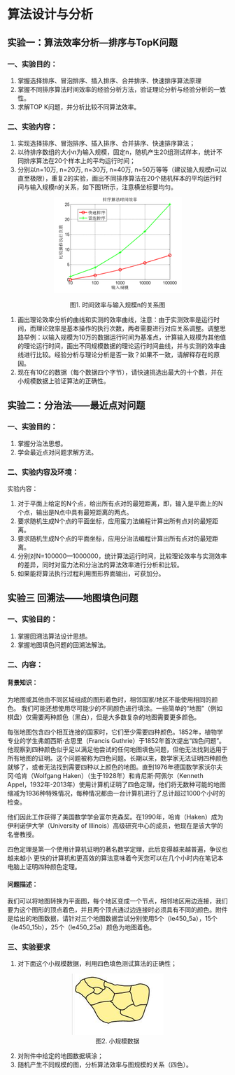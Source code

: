 # 算法设计与分析

## 实验一：算法效率分析—排序与TopK问题

### 一、实验目的：
1.	掌握选择排序、冒泡排序、插入排序、合并排序、快速排序算法原理
2.	掌握不同排序算法时间效率的经验分析方法，验证理论分析与经验分析的一致性。
3.	求解TOP K问题，并分析比较不同算法效率。

### 二、实验内容：
1. 实现选择排序、冒泡排序、插入排序、合并排序、快速排序算法；
2. 以待排序数组的大小n为输入规模，固定n，随机产生20组测试样本，统计不同排序算法在20个样本上的平均运行时间；
3. 分别以n=10万, n=20万, n=30万, n=40万, n=50万等等（建议输入规模n可以直至极限），重复2的实验，画出不同排序算法在20个随机样本的平均运行时间与输入规模n的关系，如下图1所示，注意横坐标要均匀。
 
<center>
<img src=".\img\lab1.png" alt="图1. 时间效率与输入规模n的关系图" style="zoom:100%;" />

图1. 时间效率与输入规模n的关系图

</center>


1. 画出理论效率分析的曲线和实测的效率曲线，注意：由于实测效率是运行时间，而理论效率是基本操作的执行次数，两者需要进行对应关系调整。调整思路举例：以输入规模为10万的数据运行时间为基准点，计算输入规模为其他值的理论运行时间，画出不同规模数据的理论运行时间曲线，并与实测的效率曲线进行比较。经验分析与理论分析是否一致？如果不一致，请解释存在的原因。
2. 现在有10亿的数据（每个数据四个字节），请快速挑选出最大的十个数，并在小规模数据上验证算法的正确性。


## 实验二：分治法——最近点对问题 

### 一、实验目的：
1. 掌握分治法思想。
2. 学会最近点对问题求解方法。

### 二、实验内容及环境：
实验内容：
1. 对于平面上给定的N个点，给出所有点对的最短距离，即，输入是平面上的N个点，输出是N点中具有最短距离的两点。
2. 要求随机生成N个点的平面坐标，应用蛮力法编程计算出所有点对的最短距离。
3. 要求随机生成N个点的平面坐标，应用分治法编程计算出所有点对的最短距离。
4. 分别对N=100000—1000000，统计算法运行时间，比较理论效率与实测效率的差异，同时对蛮力法和分治法的算法效率进行分析和比较。
5. 如果能将算法执行过程利用图形界面输出，可获加分。

## 实验三 回溯法——地图填色问题

### 一、实验目的：

1. 掌握回溯法算法设计思想。
2. 掌握地图填色问题的回溯法解法。

### 二、内容：

#### 背景知识：  
为地图或其他由不同区域组成的图形着色时，相邻国家/地区不能使用相同的颜色。 我们可能还想使用尽可能少的不同颜色进行填涂。一些简单的“地图”（例如棋盘）仅需要两种颜色（黑白），但是大多数复杂的地图需要更多颜色。   

每张地图包含四个相互连接的国家时，它们至少需要四种颜色。1852年，植物学专业的学生弗朗西斯·古思里（Francis Guthrie）于1852年首次提出“四色问题”。他观察到四种颜色似乎足以满足他尝试的任何地图填色问题，但他无法找到适用于所有地图的证明。这个问题被称为四色问题。长期以来，数学家无法证明四种颜色就够了，或者无法找到需要四种以上颜色的地图。直到1976年德国数学家沃尔夫冈·哈肯（Wolfgang Haken）（生于1928年）和肯尼斯·阿佩尔（Kenneth Appel，1932年-2013年）使用计算机证明了四色定理，他们将无数种可能的地图缩减为1936种特殊情况，每种情况都由一台计算机进行了总计超过1000个小时的检查。  

他们因此工作获得了美国数学学会富尔克森奖。在1990年，哈肯（Haken）成为伊利诺伊大学（University of Illinois）高级研究中心的成员，他现在是该大学的名誉教授。  

四色定理是第一个使用计算机证明的著名数学定理，此后变得越来越普遍，争议也越来越小 更快的计算机和更高效的算法意味着今天您可以在几个小时内在笔记本电脑上证明四种颜色定理。  

#### 问题描述：  
我们可以将地图转换为平面图，每个地区变成一个节点，相邻地区用边连接，我们要为这个图形的顶点着色，并且两个顶点通过边连接时必须具有不同的颜色。附件是给出的地图数据，请针对三个地图数据尝试分别使用5个（le450_5a），15个（le450_15b），25个（le450_25a）颜色为地图着色。

### 三、实验要求

1. 对下面这个小规模数据，利用四色填色测试算法的正确性；

<div align="center">
<img src=".\img\lab3.png" alt="图2. 小规模数据" style="zoom:100%;" />
<br>图2. 小规模数据
</div>

2. 对附件中给定的地图数据填涂；
3. 随机产生不同规模的图，分析算法效率与图规模的关系（四色）。
